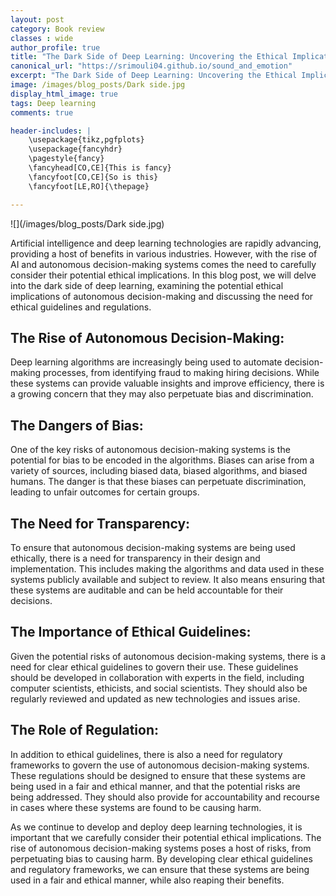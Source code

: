 ```yaml
---
layout: post
category: Book review
classes : wide
author_profile: true
title: "The Dark Side of Deep Learning: Uncovering the Ethical Implications of Autonomous Decision-Making"
canonical_url: "https://srimouli04.github.io/sound_and_emotion"
excerpt: "The Dark Side of Deep Learning: Uncovering the Ethical Implications of Autonomous Decision-Making"
image: /images/blog_posts/Dark side.jpg
display_html_image: true
tags: Deep learning
comments: true

header-includes: |
    \usepackage{tikz,pgfplots}
    \usepackage{fancyhdr}
    \pagestyle{fancy}
    \fancyhead[CO,CE]{This is fancy}
    \fancyfoot[CO,CE]{So is this}
    \fancyfoot[LE,RO]{\thepage}

---
```

![](/images/blog_posts/Dark side.jpg)

Artificial intelligence and deep learning technologies are rapidly advancing, providing a host of benefits in various industries. However, with the rise of AI and autonomous decision-making systems comes the need to carefully consider their potential ethical implications. In this blog post, we will delve into the dark side of deep learning, examining the potential ethical implications of autonomous decision-making and discussing the need for ethical guidelines and regulations.

## The Rise of Autonomous Decision-Making:
Deep learning algorithms are increasingly being used to automate decision-making processes, from identifying fraud to making hiring decisions. While these systems can provide valuable insights and improve efficiency, there is a growing concern that they may also perpetuate bias and discrimination.

## The Dangers of Bias:
One of the key risks of autonomous decision-making systems is the potential for bias to be encoded in the algorithms. Biases can arise from a variety of sources, including biased data, biased algorithms, and biased humans. The danger is that these biases can perpetuate discrimination, leading to unfair outcomes for certain groups.

## The Need for Transparency:
To ensure that autonomous decision-making systems are being used ethically, there is a need for transparency in their design and implementation. This includes making the algorithms and data used in these systems publicly available and subject to review. It also means ensuring that these systems are auditable and can be held accountable for their decisions.

## The Importance of Ethical Guidelines:
Given the potential risks of autonomous decision-making systems, there is a need for clear ethical guidelines to govern their use. These guidelines should be developed in collaboration with experts in the field, including computer scientists, ethicists, and social scientists. They should also be regularly reviewed and updated as new technologies and issues arise.

## The Role of Regulation:
In addition to ethical guidelines, there is also a need for regulatory frameworks to govern the use of autonomous decision-making systems. These regulations should be designed to ensure that these systems are being used in a fair and ethical manner, and that the potential risks are being addressed. They should also provide for accountability and recourse in cases where these systems are found to be causing harm.

As we continue to develop and deploy deep learning technologies, it is important that we carefully consider their potential ethical implications. The rise of autonomous decision-making systems poses a host of risks, from perpetuating bias to causing harm. By developing clear ethical guidelines and regulatory frameworks, we can ensure that these systems are being used in a fair and ethical manner, while also reaping their benefits.